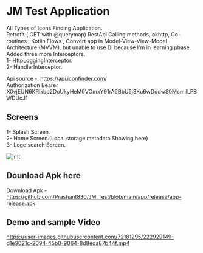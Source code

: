 # JM Test Application

All Types of Icons Finding Application.<br>
Retrofit ( GET with @querymap) RestApi Calling methods, okhttp, Co-routines , Kotlin Flows , Convert app in Model-View-View-Model Architecture (MVVM).  but unable to use Di because I'm in learning phase.<br>
Added three more Interceptors. <br>
1- HttpLoggingInterceptor.<br>
2- HandlerInterceptor.<br>


Api source -: https://api.iconfinder.com/<br>
Authorization Bearer X0vjEUN6KRlxbp2DoUkyHeM0VOmxY91rA6BbU5j3Xu6wDodwS0McmilLPBWDUcJ1

## Screens 
1- Splash Screen.<br>
2- Home Screen.(Local storage metadata Showing here)<br>
3- Logo search Screen.<br>

![jmt](https://user-images.githubusercontent.com/72181295/222929140-9cdba523-ed69-471b-82df-08700e1dda4c.png)


## Dounload Apk here

Download Apk - https://github.com/Prashant830/JM_Test/blob/main/app/release/app-release.apk


## Demo and sample Video



https://user-images.githubusercontent.com/72181295/222929149-d1e9021c-2094-45b0-9064-8d8eda87b44f.mp4

